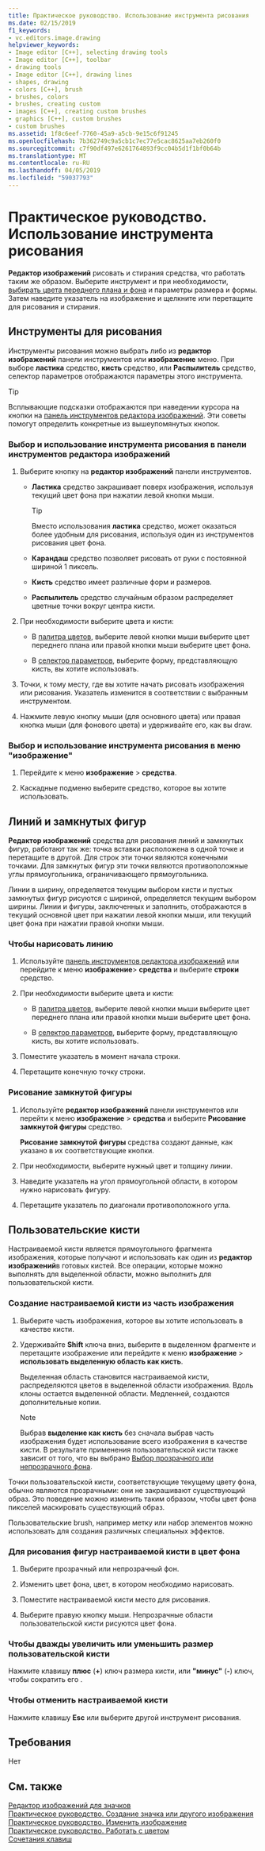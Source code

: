 ```yaml
---
title: Практическое руководство. Использование инструмента рисования
ms.date: 02/15/2019
f1_keywords:
- vc.editors.image.drawing
helpviewer_keywords:
- Image editor [C++], selecting drawing tools
- Image editor [C++], toolbar
- drawing tools
- Image editor [C++], drawing lines
- shapes, drawing
- colors [C++], brush
- brushes, colors
- brushes, creating custom
- images [C++], creating custom brushes
- graphics [C++], custom brushes
- custom brushes
ms.assetid: 1f8c6eef-7760-45a9-a5cb-9e15c6f91245
ms.openlocfilehash: 7b362749c9a5cb1c7ec77e5cac8625aa7eb260f0
ms.sourcegitcommit: c7f90df497e6261764893f9cc04b5d1f1bf0b64b
ms.translationtype: MT
ms.contentlocale: ru-RU
ms.lasthandoff: 04/05/2019
ms.locfileid: "59037793"
---
```

# <a name="how-to-use-a-drawing-tool"></a>Практическое руководство. Использование инструмента рисования

**Редактор изображений** рисовать и стирания средства, что работать таким же образом. Выберите инструмент и при необходимости, [выбирать цвета переднего плана и фона](../windows/selecting-foreground-or-background-colors-image-editor-for-icons.md) и параметры размера и формы. Затем наведите указатель на изображение и щелкните или перетащите для рисования и стирания.

## <a name="drawing-tools"></a>Инструменты для рисования

Инструменты рисования можно выбрать либо из **редактор изображений** панели инструментов или **изображение** меню. При выборе **ластика** средство, **кисть** средство, или **Распылитель** средство, селектор параметров отображаются параметры этого инструмента.

> [!TIP]
>  Всплывающие подсказки отображаются при наведении курсора на кнопки на [панель инструментов редактора изображений](../windows/toolbar-image-editor-for-icons.md). Эти советы помогут определить конкретные из вышеупомянутых кнопок.

### <a name="to-select-and-use-a-drawing-tool-from-the-image-editor-toolbar"></a>Выбор и использование инструмента рисования в панели инструментов редактора изображений

1. Выберите кнопку на **редактор изображений** панели инструментов.

   - **Ластика** средство закрашивает поверх изображения, используя текущий цвет фона при нажатии левой кнопки мыши.

      > [!TIP]
      > Вместо использования **ластика** средство, может оказаться более удобным для рисования, используя один из инструментов рисования цвет фона.

   - **Карандаш** средство позволяет рисовать от руки с постоянной шириной 1 пиксель.

   - **Кисть** средство имеет различные форм и размеров.

   - **Распылитель** средство случайным образом распределяет цветные точки вокруг центра кисти.

1. При необходимости выберите цвета и кисти:

   - В [палитра цветов](../windows/colors-window-image-editor-for-icons.md), выберите левой кнопки мыши выберите цвет переднего плана или правой кнопки мыши выберите цвет фона.

   - В [селектор параметров](../windows/toolbar-image-editor-for-icons.md), выберите форму, представляющую кисть, вы хотите использовать.

1. Точки, к тому месту, где вы хотите начать рисовать изображения или рисования. Указатель изменится в соответствии с выбранным инструментом.

1. Нажмите левую кнопку мыши (для основного цвета) или правая кнопка мыши (для фонового цвета) и удерживайте его, как вы draw.

### <a name="to-select-and-use-a-drawing-tool-from-the-image-menu"></a>Выбор и использование инструмента рисования в меню "изображение"

1. Перейдите к меню **изображение** > **средства**.

1. Каскадные подменю выберите средство, которое вы хотите использовать.

## <a name="lines-or-closed-figures"></a>Линий и замкнутых фигур

**Редактор изображений** средства для рисования линий и замкнутых фигур, работают так же: точка вставки расположена в одной точке и перетащите в другой. Для строк эти точки являются конечными точками. Для замкнутых фигур эти точки являются противоположные углы прямоугольника, ограничивающего прямоугольника.

Линии в ширину, определяется текущим выбором кисти и пустых замкнутых фигур рисуются с шириной, определяется текущим выбором ширины. Линии и фигуры, заключенных и заполнить, отображаются в текущий основной цвет при нажатии левой кнопки мыши, или текущий цвет фона при нажатии правой кнопки мыши.

### <a name="to-draw-a-line"></a>Чтобы нарисовать линию

1. Используйте [панель инструментов редактора изображений](../windows/toolbar-image-editor-for-icons.md) или перейдите к меню **изображение**> **средства** и выберите **строки** средство.

1. При необходимости выберите цвета и кисти:

   - В [палитра цветов](../windows/colors-window-image-editor-for-icons.md), выберите левой кнопки мыши выберите цвет переднего плана или правой кнопки мыши выберите цвет фона.

   - В [селектор параметров](../windows/toolbar-image-editor-for-icons.md), выберите форму, представляющую кисть, вы хотите использовать.

1. Поместите указатель в момент начала строки.

1. Перетащите конечную точку строки.

### <a name="to-draw-a-closed-figure"></a>Рисование замкнутой фигуры

1. Используйте **редактор изображений** панели инструментов или перейти к меню **изображение** > **средства** и выберите **Рисование замкнутой фигуры** средство.

   **Рисование замкнутой фигуры** средства создают данные, как указано в их соответствующие кнопки.

1. При необходимости, выберите нужный цвет и толщину линии.

1. Наведите указатель на угол прямоугольной области, в котором нужно нарисовать фигуру.

1. Перетащите указатель по диагонали противоположного угла.

## <a name="custom-brushes"></a>Пользовательские кисти

Настраиваемой кисти является прямоугольного фрагмента изображения, которые получают и использовать как один из **редактор изображений**в готовых кистей. Все операции, которые можно выполнять для выделенной области, можно выполнить для пользовательской кисти.

### <a name="to-create-a-custom-brush-from-a-portion-of-an-image"></a>Создание настраиваемой кисти из часть изображения

1. Выберите часть изображения, которое вы хотите использовать в качестве кисти.

1. Удерживайте **Shift** ключа вниз, выберите в выделенном фрагменте и перетащите изображение или перейдите к меню **изображение** > **использовать выделенную область как кисть**.

   Выделенная область становится настраиваемой кисти, распределяются цветов в выделенной области изображения. Вдоль клоны остается выделенной области. Медленней, создаются дополнительные копии.

   > [!NOTE]
   > Выбрав **выделение как кисть** без сначала выбрав часть изображения будет использование всего изображения в качестве кисти. В результате применения пользовательской кисти также зависит от того, что вы выбрано [Выбор прозрачного или непрозрачного фона](../windows/choosing-a-transparent-or-opaque-background-image-editor-for-icons.md).

Точки пользовательской кисти, соответствующие текущему цвету фона, обычно являются прозрачными: они не закрашивают существующий образ. Это поведение можно изменить таким образом, чтобы цвет фона пикселей маскировать существующий образ.

Пользовательские brush, например метку или набор элементов можно использовать для создания различных специальных эффектов.

### <a name="to-draw-custom-brush-shapes-in-the-background-color"></a>Для рисования фигур настраиваемой кисти в цвет фона

1. Выберите прозрачный или непрозрачный фон.

1. Изменить цвет фона, цвет, в котором необходимо нарисовать.

1. Поместите настраиваемой кисти место для рисования.

1. Выберите правую кнопку мыши. Непрозрачные области пользовательской кисти рисуются цвет фона.

### <a name="to-double-or-halve-the-custom-brush-size"></a>Чтобы дважды увеличить или уменьшить размер пользовательской кисти

Нажмите клавишу **плюс** (**+**) ключ размера кисти, или **"минус"** (**-**) ключ, чтобы сократить его .

### <a name="to-cancel-the-custom-brush"></a>Чтобы отменить настраиваемой кисти

Нажмите клавишу **Esc** или выберите другой инструмент рисования.

## <a name="requirements"></a>Требования

Нет

## <a name="see-also"></a>См. также

[Редактор изображений для значков](../windows/image-editor-for-icons.md)<br/>
[Практическое руководство. Создание значка или другого изображения](../windows/creating-an-icon-or-other-image-image-editor-for-icons.md)<br/>
[Практическое руководство. Изменить изображение](../windows/selecting-an-area-of-an-image-image-editor-for-icons.md)<br/>
[Практическое руководство. Работать с цветом](../windows/working-with-color-image-editor-for-icons.md)<br/>
[Сочетания клавиш](../windows/accelerator-keys-image-editor-for-icons.md)<br/>